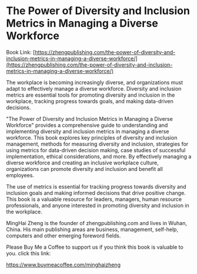 # The Power of Diversity and Inclusion Metrics in Managing a Diverse Workforce

Book Link: [https://zhengpublishing.com/the-power-of-diversity-and-inclusion-metrics-in-managing-a-diverse-workforce/](https://zhengpublishing.com/the-power-of-diversity-and-inclusion-metrics-in-managing-a-diverse-workforce/)

The workplace is becoming increasingly diverse, and organizations must adapt to effectively manage a diverse workforce. Diversity and inclusion metrics are essential tools for promoting diversity and inclusion in the workplace, tracking progress towards goals, and making data-driven decisions.

"The Power of Diversity and Inclusion Metrics in Managing a Diverse Workforce" provides a comprehensive guide to understanding and implementing diversity and inclusion metrics in managing a diverse workforce. This book explores key principles of diversity and inclusion management, methods for measuring diversity and inclusion, strategies for using metrics for data-driven decision making, case studies of successful implementation, ethical considerations, and more. By effectively managing a diverse workforce and creating an inclusive workplace culture, organizations can promote diversity and inclusion and benefit all employees.

The use of metrics is essential for tracking progress towards diversity and inclusion goals and making informed decisions that drive positive change. This book is a valuable resource for leaders, managers, human resource professionals, and anyone interested in promoting diversity and inclusion in the workplace.

MingHai Zheng is the founder of zhengpublishing.com and lives in Wuhan, China. His main publishing areas are business, management, self-help, computers and other emerging foreword fields.

Please Buy Me a Coffee to support us if you think this book is valuable to you. click this link:

https://www.buymeacoffee.com/minghaizheng
